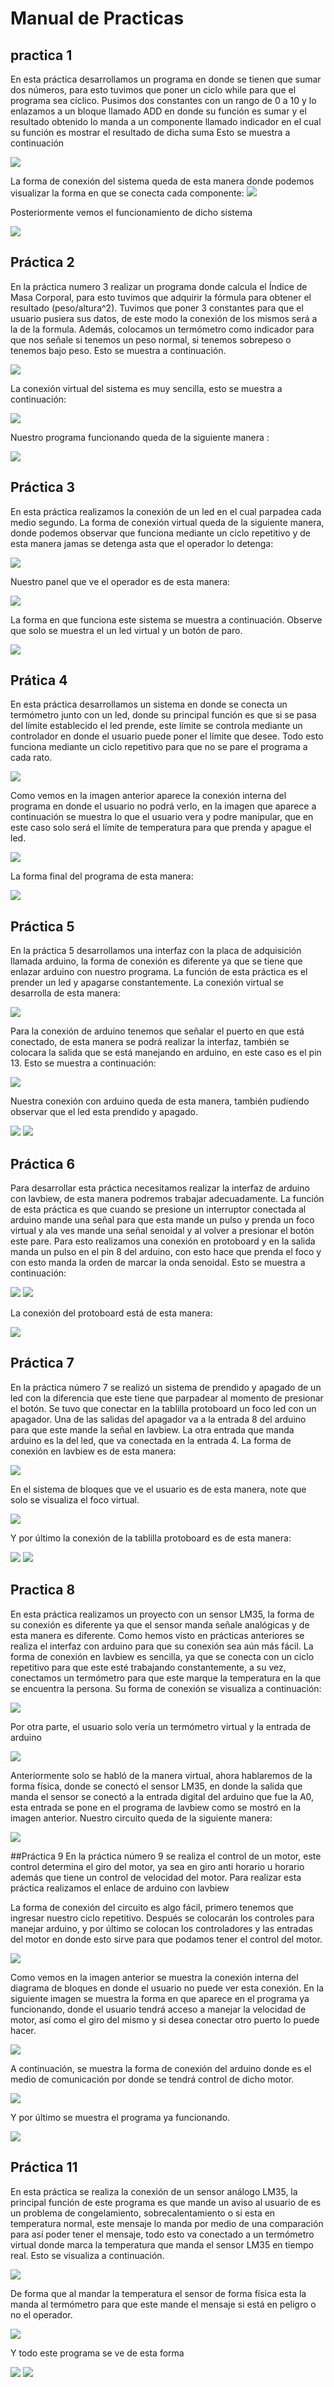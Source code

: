 # Manual de Practicas 
## practica 1 
En esta práctica desarrollamos un programa en donde se tienen que sumar dos números, para esto tuvimos que poner un ciclo while para que el programa sea cíclico. Pusimos dos constantes con un rango de 0 a 10 y lo enlazamos a un bloque llamado ADD en donde su función es sumar y el resultado obtenido lo manda a un componente llamado indicador en el cual su función es mostrar el resultado de dicha suma
Esto se muestra a continuación 

<img src="1.PNG">

La forma de conexión del sistema queda de esta manera donde podemos visualizar la forma en que se conecta cada componente:
<img src  ="2.PNG">

Posteriormente vemos el funcionamiento de dicho sistema 

<img src="3.PNG">

## Práctica 2
En la práctica numero 3 realizar un programa donde calcula el Índice de Masa Corporal, para esto tuvimos que adquirir la fórmula para obtener el resultado (peso/altura^2). Tuvimos que poner 3 constantes para que el usuario pusiera sus datos, de este modo la conexión de los mismos será a la de la formula. Además, colocamos un termómetro como indicador para que nos señale si tenemos un peso normal, si tenemos sobrepeso o tenemos bajo peso. Esto se muestra a continuación.


<img src="4.PNG">

La conexión virtual del sistema es muy sencilla, esto se muestra a continuación:

<img src="5.PNG">

Nuestro programa funcionando queda de la siguiente manera :

<img src ="6.PNG">

## Práctica 3
En esta práctica realizamos la conexión de un led en el cual parpadea cada medio segundo. 
La forma de conexión virtual queda de la siguiente manera, donde podemos observar que funciona mediante un ciclo  repetitivo y de esta manera jamas se detenga asta que el operador lo detenga:

<img src="8.PNG">

Nuestro panel que ve el operador es de esta manera:

<img src="7.PNG">

La forma en que funciona este sistema se muestra a continuación. Observe que solo se muestra el un led virtual y un botón de paro.

<img src = "9.PNG">

## Prática 4 
En esta práctica desarrollamos un sistema en donde se conecta un termómetro junto con un led, donde su principal función es que si se pasa del límite establecido el led prende, este límite se controla mediante un controlador en donde el usuario puede poner el límite que desee. Todo esto funciona mediante un ciclo repetitivo para que no se pare el programa a cada rato.

<img src ="16.PNG">

Como vemos en la imagen anterior aparece la conexión interna del programa en donde el usuario no podrá verlo, en la imagen que aparece a continuación se muestra lo que el usuario vera y podre manipular, que en este caso solo será el límite de temperatura para que prenda y apague el led.

<img src ="15.PNG">

La forma final del programa de esta manera:

<img src ="17.PNG">

## Práctica 5 
En la práctica 5 desarrollamos una interfaz con la placa de adquisición llamada arduino, la forma de conexión es diferente ya que se tiene que enlazar arduino con nuestro programa. La función de esta práctica es el prender un led y apagarse constantemente. La conexión virtual se desarrolla de esta manera:

<img src ="12.PNG">

Para la conexión de arduino tenemos que señalar el puerto en que está conectado, de esta manera se podrá realizar la interfaz, también se colocara la salida que se está manejando en arduino, en este caso es el pin 13. Esto se muestra a continuación:

<img src="11.PNG">

Nuestra conexión con arduino queda de esta manera, también pudiendo observar que el led esta prendido y apagado.

<img src ="13.PNG">

<img src ="14.PNG">

## Práctica 6
Para desarrollar esta práctica necesitamos realizar la interfaz de arduino con lavbiew, de esta manera podremos trabajar adecuadamente. La función de esta práctica es que cuando se presione un interruptor conectada al arduino mande una señal para que esta mande un pulso y prenda un foco virtual y ala ves mande una señal senoidal y al volver a presionar el botón este pare.
Para esto realizamos una conexión en protoboard y en la salida manda un pulso en el pin 8 del arduino, con esto hace que prenda el foco y con esto manda la orden de marcar la onda senoidal. Esto se muestra a continuación:

<img src="18.PNG">

<img src ="19.PNG">

La conexión del protoboard está de esta manera:

<img src ="20.PNG">

## Práctica 7 
En la práctica número 7 se realizó un sistema de prendido y apagado de un led con la diferencia que este tiene que parpadear al momento de presionar el botón. 
Se tuvo que conectar en la tablilla protoboard un foco led con un apagador. Una de las salidas del apagador va a la entrada 8 del arduino para que este mande la señal en lavbiew. La otra entrada que manda arduino es la del led, que va conectada en la entrada 4. La forma de conexión en lavbiew es de esta manera:

<img src="21.PNG">

En el sistema de bloques que ve el usuario es de esta manera, note que solo se visualiza el foco virtual.

<img src="22.PNG">

Y por último la conexión de la tablilla protoboard es de esta manera:

<img src="23.PNG">

<img src="24.PNG">

## Practica 8 
En esta práctica realizamos un proyecto con un sensor LM35, la forma de su conexión es diferente ya que el sensor manda señale analógicas y de esta manera es diferente. Como hemos visto en prácticas anteriores se realiza el interfaz con arduino para que su conexión sea aún más fácil. La forma de conexión en lavbiew es sencilla, ya que se conecta con un ciclo repetitivo para que este esté trabajando constantemente, a su vez, conectamos un termómetro para que este marque la temperatura en la que se encuentra la persona. Su forma de conexión se visualiza a continuación:

<img src="25.PNG">

Por otra parte, el usuario solo vería un termómetro virtual y la entrada de arduino

<img src ="26.PNG">

Anteriormente solo se habló de la manera virtual, ahora hablaremos de la forma física, donde se conectó el sensor LM35, en donde la salida que manda el sensor se conectó a la entrada digital del arduino que fue la A0, esta entrada se pone en el programa de lavbiew como se mostró en la imagen anterior. Nuestro circuito queda de la siguiente manera:

<img src ="27.PNG">

##Práctica 9
En la práctica número 9 se realiza el control de un motor, este control determina el giro del motor, ya sea en giro anti horario u horario además que tiene un control de velocidad del motor. Para realizar esta práctica realizamos el enlace de arduino con lavbiew

La forma de conexión del circuito es algo fácil, primero tenemos que ingresar nuestro ciclo repetitivo. Después se colocarán los controles para manejar arduino, y por último se colocan los controladores y las entradas del motor en donde esto sirve para que podamos tener el control del motor. 

<img src="32.PNG">

Como vemos en la imagen anterior se muestra la conexión interna del diagrama de bloques en donde el usuario no puede ver esta conexión. En la siguiente imagen se muestra la forma en que aparece en el programa ya funcionando, donde el usuario tendrá acceso a manejar la velocidad de motor, así como el giro del mismo y si desea conectar otro puerto lo puede hacer. 

<img src ="31.PNG">

A continuación, se muestra la forma de conexión del arduino donde es el medio de comunicación por donde se tendrá control de dicho motor.

<img src ="30.PNG">

Y por último se muestra el programa ya funcionando.

<img src ="33.PNG">

## Práctica 11
En esta práctica se realiza la conexión de un sensor análogo LM35, la principal función de este programa es que mande un aviso al usuario de es un problema de congelamiento, sobrecalentamiento o si esta en temperatura normal, este mensaje lo manda por medio de una comparación para así poder tener el mensaje, todo esto va conectado a un termómetro virtual donde marca la temperatura que manda el sensor LM35 en tiempo real. Esto se visualiza a continuación.

<img src ="34.PNG">

De forma que al mandar la temperatura el sensor de forma física esta la manda al termómetro para que este mande el mensaje si está en peligro o no el operador.

<img src ="35.PNG">

 Y todo este programa se ve de esta forma 

<img src ="36.PNG">
<img src ="37.PNG">

